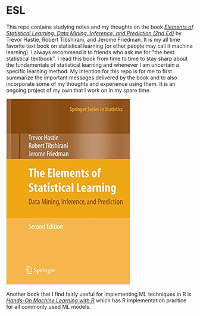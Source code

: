 # ESL

This repo contains studying notes and my thoughts on the book [_Elements of Statistical Learning, Data Mining, Inference, and Prediction (2nd Ed)_](https://web.stanford.edu/~hastie/ElemStatLearn/) by Trevor Hastie, Robert Tibshirani, and Jerome Friedman. It is my all time favorite text book on statistical learning (or other people may call it machine learning). I always recommend it to friends who ask me for "the best statistical textbook". I read this book from time to time to stay sharp about the fundamentals of statistical learning and whenever I am uncertain a specific learning method. My intention for this repo is for me to first summarize the important messages delivered by the book and to also incorporate some of my thoughts and experience using them. It is an ongoing project of my own that I work on in my spare time. 


![](fig/icon.jpg)

Another book that I find fairly useful for implementing ML techniques in R is [_Hands-On Machine Learning with R_](https://bradleyboehmke.github.io/HOML/) which has R implementation practice for all commonly used ML models. 